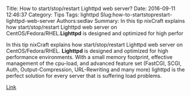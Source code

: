 Title: How to start/stop/restart Lighttpd web server?
Date: 2016-09-11 12:46:37
Category: Tips
Tags: lighttpd
Slug:how-to-startstoprestart-lighttpd-web-server
Authors:sedlav
Summary: In this tip nixCraft explains how start/stop/restart Lighttpd web server on CentOS/Fedora/RHEL.**Lighttpd** is designed and optimized for high perfor

In this tip nixCraft explains how start/stop/restart Lighttpd web server on CentOS/Fedora/RHEL.
**Lighttpd** is designed and optimized for high performance environments. With a small memory footprint, effective management of the cpu-load, and advanced feature set (FastCGI, SCGI, Auth, Output-Compression, URL-Rewriting and many more) lighttpd is the perfect solution for every server that is suffering load problems.

[Link](http://www.cyberciti.biz/faq/freebsd-debian-centos-rhel-restart-lighttpd/)

